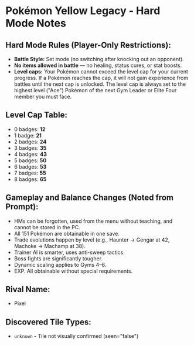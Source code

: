 # Pokémon Yellow Legacy - Hard Mode Notes

## Hard Mode Rules (Player-Only Restrictions):
*   **Battle Style:** Set mode (no switching after knocking out an opponent).
*   **No items allowed in battle** — no healing, status cures, or stat boosts.
*   **Level caps:** Your Pokémon cannot exceed the level cap for your current progress. If a Pokémon reaches the cap, it will not gain experience from battles until the next cap is unlocked. The level cap is always set to the highest level ("Ace") Pokémon of the next Gym Leader or Elite Four member you must face.

## Level Cap Table:
*   0 badges: **12**
*   1 badge: **21**
*   2 badges: **24**
*   3 badges: **35**
*   4 badges: **43**
*   5 badges: **50**
*   6 badges: **53**
*   7 badges: **55**
*   8 badges: **65**

## Gameplay and Balance Changes (Noted from Prompt):
*   HMs can be forgotten, used from the menu without teaching, and cannot be stored in the PC.
*   All 151 Pokémon are obtainable in one save.
*   Trade evolutions happen by level (e.g., Haunter → Gengar at 42, Machoke → Machamp at 38).
*   Trainer AI is smarter, uses anti-sweep tactics.
*   Boss fights are significantly tougher.
*   Dynamic scaling applies to Gyms 4–6.
*   EXP. All obtainable without special requirements.

## Rival Name:
*   Pixel

## Discovered Tile Types:
*   `unknown` - Tile not visually confirmed (seen="false")